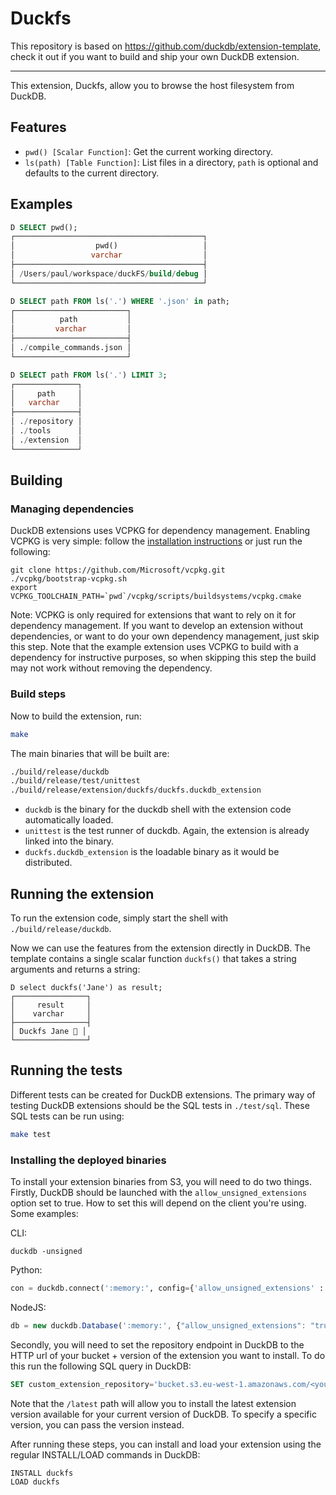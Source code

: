 # Duckfs

This repository is based on https://github.com/duckdb/extension-template, check it out if you want to build and ship your own DuckDB extension.

---

This extension, Duckfs, allow you to browse the host filesystem from DuckDB.

## Features
- `pwd() [Scalar Function]`: Get the current working directory.
- `ls(path) [Table Function]`: List files in a directory, `path` is optional and defaults to the current directory.

## Examples
```sql
D SELECT pwd();
┌──────────────────────────────────────────┐
│                  pwd()                   │
│                 varchar                  │
├──────────────────────────────────────────┤
│ /Users/paul/workspace/duckFS/build/debug │
└──────────────────────────────────────────┘
``` 
```sql
D SELECT path FROM ls('.') WHERE '.json' in path;
┌─────────────────────────┐
│          path           │
│         varchar         │
├─────────────────────────┤
│ ./compile_commands.json │
└─────────────────────────┘
``` 
```sql
D SELECT path FROM ls('.') LIMIT 3;
┌──────────────┐
│     path     │
│   varchar    │
├──────────────┤
│ ./repository │
│ ./tools      │
│ ./extension  │
└──────────────┘
```


## Building
### Managing dependencies
DuckDB extensions uses VCPKG for dependency management. Enabling VCPKG is very simple: follow the [installation instructions](https://vcpkg.io/en/getting-started) or just run the following:
```shell
git clone https://github.com/Microsoft/vcpkg.git
./vcpkg/bootstrap-vcpkg.sh
export VCPKG_TOOLCHAIN_PATH=`pwd`/vcpkg/scripts/buildsystems/vcpkg.cmake
```
Note: VCPKG is only required for extensions that want to rely on it for dependency management. If you want to develop an extension without dependencies, or want to do your own dependency management, just skip this step. Note that the example extension uses VCPKG to build with a dependency for instructive purposes, so when skipping this step the build may not work without removing the dependency.

### Build steps
Now to build the extension, run:
```sh
make
```
The main binaries that will be built are:
```sh
./build/release/duckdb
./build/release/test/unittest
./build/release/extension/duckfs/duckfs.duckdb_extension
```
- `duckdb` is the binary for the duckdb shell with the extension code automatically loaded.
- `unittest` is the test runner of duckdb. Again, the extension is already linked into the binary.
- `duckfs.duckdb_extension` is the loadable binary as it would be distributed.

## Running the extension
To run the extension code, simply start the shell with `./build/release/duckdb`.

Now we can use the features from the extension directly in DuckDB. The template contains a single scalar function `duckfs()` that takes a string arguments and returns a string:
```
D select duckfs('Jane') as result;
┌────────────────┐
│     result     │
│    varchar     │
├────────────────┤
│ Duckfs Jane 🐥 │
└────────────────┘
```

## Running the tests
Different tests can be created for DuckDB extensions. The primary way of testing DuckDB extensions should be the SQL tests in `./test/sql`. These SQL tests can be run using:
```sh
make test
```

### Installing the deployed binaries
To install your extension binaries from S3, you will need to do two things. Firstly, DuckDB should be launched with the
`allow_unsigned_extensions` option set to true. How to set this will depend on the client you're using. Some examples:

CLI:
```shell
duckdb -unsigned
```

Python:
```python
con = duckdb.connect(':memory:', config={'allow_unsigned_extensions' : 'true'})
```

NodeJS:
```js
db = new duckdb.Database(':memory:', {"allow_unsigned_extensions": "true"});
```

Secondly, you will need to set the repository endpoint in DuckDB to the HTTP url of your bucket + version of the extension
you want to install. To do this run the following SQL query in DuckDB:
```sql
SET custom_extension_repository='bucket.s3.eu-west-1.amazonaws.com/<your_extension_name>/latest';
```
Note that the `/latest` path will allow you to install the latest extension version available for your current version of
DuckDB. To specify a specific version, you can pass the version instead.

After running these steps, you can install and load your extension using the regular INSTALL/LOAD commands in DuckDB:
```sql
INSTALL duckfs
LOAD duckfs
```
